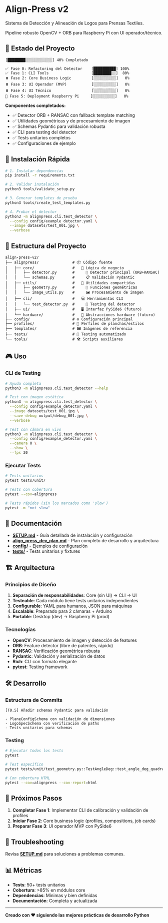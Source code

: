 # Align-Press v2

Sistema de Detección y Alineación de Logos para Prensas Textiles.

Pipeline robusto OpenCV + ORB para Raspberry Pi con UI operador/técnico.

## 🎯 Estado del Proyecto

```
[████████░░░░░░░░░░░░] 40% Completado

✅ Fase 0: Refactoring del Detector    [██████████] 100%
✅ Fase 1: CLI Tools                   [████████░░]  80%
⏸️ Fase 2: Core Business Logic         [░░░░░░░░░░]   0%
⏸️ Fase 3: UI Operador (MVP)           [░░░░░░░░░░]   0%
⏸️ Fase 4: UI Técnico                  [░░░░░░░░░░]   0%
📅 Fase 5: Deployment Raspberry Pi     [░░░░░░░░░░]   0%
```

**Componentes completados:**
- ✅ Detector ORB + RANSAC con fallback template matching
- ✅ Utilidades geométricas y de procesamiento de imagen
- ✅ Schemas Pydantic para validación robusta
- ✅ CLI para testing del detector
- ✅ Tests unitarios completos
- ✅ Configuraciones de ejemplo

## 🚀 Instalación Rápida

```bash
# 1. Instalar dependencias
pip install -r requirements.txt

# 2. Validar instalación
python3 tools/validate_setup.py

# 3. Generar templates de prueba
python3 tools/create_test_templates.py

# 4. Probar el detector
python3 -m alignpress.cli.test_detector \
  --config config/example_detector.yaml \
  --image datasets/test_001.jpg \
  --verbose
```

## 📁 Estructura del Proyecto

```
align-press-v2/
├── alignpress/               # 📦 Código fuente
│   ├── core/                 #   🧠 Lógica de negocio
│   │   ├── detector.py       #     🎯 Detector principal (ORB+RANSAC)
│   │   └── schemas.py        #     📋 Validación Pydantic
│   ├── utils/                #   🔧 Utilidades compartidas
│   │   ├── geometry.py       #     📐 Funciones geométricas
│   │   └── image_utils.py    #     🖼️ Procesamiento de imagen
│   ├── cli/                  #   💻 Herramientas CLI
│   │   └── test_detector.py  #     🧪 Testing del detector
│   ├── ui/                   #   🖥️ Interfaz PySide6 (futuro)
│   └── hardware/             #   🔌 Abstracciones hardware (futuro)
├── config/                   # ⚙️ Configuración principal
├── profiles/                 # 📝 Perfiles de planchas/estilos
├── templates/                # 🖼️ Imágenes de referencia
├── tests/                    # 🧪 Testing automatizado
└── tools/                    # 🛠️ Scripts auxiliares
```

## 🎮 Uso

### CLI de Testing

```bash
# Ayuda completa
python3 -m alignpress.cli.test_detector --help

# Test con imagen estática
python3 -m alignpress.cli.test_detector \
  --config config/example_detector.yaml \
  --image datasets/test_001.jpg \
  --save-debug output/debug_001.jpg \
  --verbose

# Test con cámara en vivo
python3 -m alignpress.cli.test_detector \
  --config config/example_detector.yaml \
  --camera 0 \
  --show \
  --fps 30
```

### Ejecutar Tests

```bash
# Tests unitarios
pytest tests/unit/

# Tests con cobertura
pytest --cov=alignpress

# Tests rápidos (sin los marcados como 'slow')
pytest -m "not slow"
```

## 📖 Documentación

- **[SETUP.md](SETUP.md)** - Guía detallada de instalación y configuración
- **[align_press_dev_plan.md](align_press_dev_plan.md)** - Plan completo de desarrollo y arquitectura
- **[config/](config/)** - Ejemplos de configuración
- **[tests/](tests/)** - Tests unitarios y fixtures

## 🏗️ Arquitectura

### Principios de Diseño

1. **Separación de responsabilidades**: Core (sin UI) → CLI → UI
2. **Testeable**: Cada módulo tiene tests unitarios independientes
3. **Configurable**: YAML para humanos, JSON para máquinas
4. **Escalable**: Preparado para 2 cámaras + Arduino
5. **Portable**: Desktop (dev) → Raspberry Pi (prod)

### Tecnologías

- **OpenCV**: Procesamiento de imagen y detección de features
- **ORB**: Feature detector (libre de patentes, rápido)
- **RANSAC**: Verificación geométrica robusta
- **Pydantic**: Validación y serialización de datos
- **Rich**: CLI con formato elegante
- **pytest**: Testing framework

## 🛠️ Desarrollo

### Estructura de Commits

```
[T0.5] Añadir schemas Pydantic para validación

- PlaneConfigSchema con validación de dimensiones
- LogoSpecSchema con verificación de paths
- Tests unitarios para schemas
```

### Testing

```bash
# Ejecutar todos los tests
pytest

# Test específico
pytest tests/unit/test_geometry.py::TestAngleDeg::test_angle_deg_quadrants

# Con cobertura HTML
pytest --cov=alignpress --cov-report=html
```

## 🚀 Próximos Pasos

1. **Completar Fase 1**: Implementar CLI de calibración y validación de profiles
2. **Iniciar Fase 2**: Core business logic (profiles, compositions, job cards)
3. **Preparar Fase 3**: UI operador MVP con PySide6

## 🐛 Troubleshooting

Revisa **[SETUP.md](SETUP.md)** para soluciones a problemas comunes.

## 📊 Métricas

- **Tests**: 50+ tests unitarios
- **Cobertura**: >85% en módulos core
- **Dependencias**: Mínimas y bien definidas
- **Documentación**: Completa y actualizada

---

**Creado con ❤️ siguiendo las mejores prácticas de desarrollo Python**